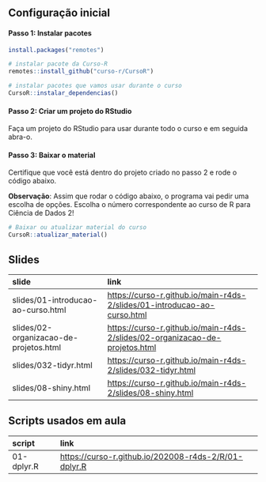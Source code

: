 
<!-- README.md is generated from README.Rmd. Please edit that file -->

## Configuração inicial

#### Passo 1: Instalar pacotes

``` r
install.packages("remotes")

# instalar pacote da Curso-R
remotes::install_github("curso-r/CursoR")

# instalar pacotes que vamos usar durante o curso
CursoR::instalar_dependencias()
```

#### Passo 2: Criar um projeto do RStudio

Faça um projeto do RStudio para usar durante todo o curso e em seguida
abra-o.

#### Passo 3: Baixar o material

Certifique que você está dentro do projeto criado no passo 2 e rode o
código abaixo.

**Observação**: Assim que rodar o código abaixo, o programa vai pedir
uma escolha de opções. Escolha o número correspondente ao curso de R
para Ciência de Dados 2\!

``` r
# Baixar ou atualizar material do curso
CursoR::atualizar_material()
```

## Slides

| slide                                  | link                                                                           |
| :------------------------------------- | :----------------------------------------------------------------------------- |
| slides/01-introducao-ao-curso.html     | <https://curso-r.github.io/main-r4ds-2/slides/01-introducao-ao-curso.html>     |
| slides/02-organizacao-de-projetos.html | <https://curso-r.github.io/main-r4ds-2/slides/02-organizacao-de-projetos.html> |
| slides/032-tidyr.html                  | <https://curso-r.github.io/main-r4ds-2/slides/032-tidyr.html>                  |
| slides/08-shiny.html                   | <https://curso-r.github.io/main-r4ds-2/slides/08-shiny.html>                   |

## Scripts usados em aula

| script     | link                                                   |
| :--------- | :----------------------------------------------------- |
| 01-dplyr.R | <https://curso-r.github.io/202008-r4ds-2/R/01-dplyr.R> |
